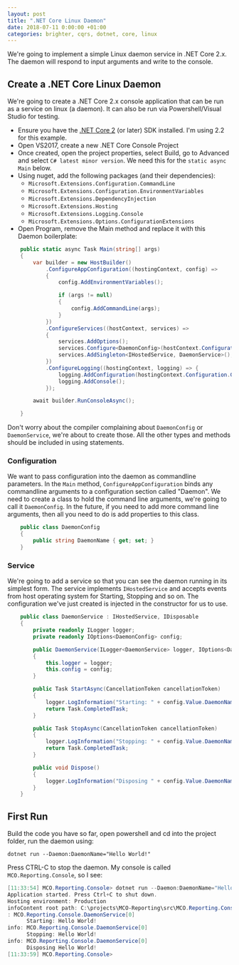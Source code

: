 ```yaml
---
layout: post
title: ".NET Core Linux Daemon"
date: 2018-07-11 0:00:00 +01:00
categories: brighter, cqrs, dotnet, core, linux
---
```

We're going to implement a simple Linux daemon service in .NET Core 2.x. The daemon will respond to input arguments and write to the console.

## Create a .NET Core Linux Daemon
We're going to create a .NET Core 2.x console application that can be run as a service on linux (a daemon). It can also be run via Powershell/Visual Studio for testing.

- Ensure you have the [.NET Core 2](https://dotnet.microsoft.com/download/dotnet-core/2.2) (or later) SDK installed. I'm using 2.2 for this example.
- Open VS2017, create a new .NET Core Console Project
- Once created, open the project properties, select Build, go to Advanced and select `C# latest minor version`. We need this for the `static async Main` below.
- Using nuget, add the following packages (and their dependencies):
  - `Microsoft.Extensions.Configuration.CommandLine`
  - `Microsoft.Extensions.Configuration.EnvironmentVariables`
  - `Microsoft.Extensions.DependencyInjection`
  - `Microsoft.Extensions.Hosting`
  - `Microsoft.Extensions.Logging.Console`
  - `Microsoft.Extensions.Options.ConfigurationExtensions`
- Open Program, remove the Main method and replace it with this Daemon boilerplate:

```csharp
    public static async Task Main(string[] args)
    {
        var builder = new HostBuilder()
            .ConfigureAppConfiguration((hostingContext, config) =>
            {
                config.AddEnvironmentVariables();

                if (args != null)
                {
                    config.AddCommandLine(args);
                }
            })
            .ConfigureServices((hostContext, services) =>
            {
                services.AddOptions();
                services.Configure<DaemonConfig>(hostContext.Configuration.GetSection("Daemon"));
                services.AddSingleton<IHostedService, DaemonService>();
            })
            .ConfigureLogging((hostingContext, logging) => {
                logging.AddConfiguration(hostingContext.Configuration.GetSection("Logging"));
                logging.AddConsole();
            });

        await builder.RunConsoleAsync();

    }
```

Don't worry about the compiler complaining about `DaemonConfig` or `DaemonService`, we're about to create those. All the other types and methods should be included in using statements.

### Configuration
We want to pass configuration into the daemon as commandline parameters. In the `Main` method, `ConfigureAppConfiguration` binds any commandline arguments to a configuration section called "Daemon". We need to create a class to hold the command line arguments, we're going to call it `DaemonConfig`. In the future, if you need to add more command line arguments, then all you need to do is add properties to this class.

```csharp
    public class DaemonConfig
    {
        public string DaemonName { get; set; }
    }
```

### Service
We're going to add a service so that you can see the daemon running in its simplest form. The service implements `IHostedService` and accepts events from host operating system for Starting, Stopping and so on. The configuration we've just created is injected in the constructor for us to use.

```csharp
    public class DaemonService : IHostedService, IDisposable
    {
        private readonly ILogger logger;
        private readonly IOptions<DaemonConfig> config;

        public DaemonService(ILogger<DaemonService> logger, IOptions<DaemonConfig> config)
        {
            this.logger = logger;
            this.config = config;
        }

        public Task StartAsync(CancellationToken cancellationToken)
        {
            logger.LogInformation("Starting: " + config.Value.DaemonName);
            return Task.CompletedTask;
        }

        public Task StopAsync(CancellationToken cancellationToken)
        {
            logger.LogInformation("Stopping: " + config.Value.DaemonName);
            return Task.CompletedTask;
        }

        public void Dispose()
        {
            logger.LogInformation("Disposing " + config.Value.DaemonName);
        }
    }
```

## First Run
Build the code you have so far, open powershell and cd into the project folder, run the daemon using:

`dotnet run --Daemon:DaemonName="Hello World!"`

Press CTRL-C to stop the daemon. My console is called `MCO.Reporting.Console`, so I see:

```powershell
[11:33:54] MCO.Reporting.Console> dotnet run --Daemon:DaemonName="Hello World!"
Application started. Press Ctrl+C to shut down.
Hosting environment: Production
infoContent root path: C:\projects\MCO-Reporting\src\MCO.Reporting.Console\bin\Debug\netcoreapp2.2\
: MCO.Reporting.Console.DaemonService[0]
      Starting: Hello World!
info: MCO.Reporting.Console.DaemonService[0]
      Stopping: Hello World!
info: MCO.Reporting.Console.DaemonService[0]
      Disposing Hello World!
[11:33:59] MCO.Reporting.Console>
```